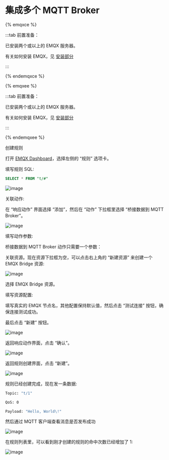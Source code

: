 # 集成多个 MQTT Broker

{% emqxce %}

:::tab 前置准备：

已安装两个或以上的 EMQX 服务器。

有关如何安装 EMQX，见 [安装部分](../getting-started/install.md)

:::

{% endemqxce %}


{% emqxee %}

:::tab 前置准备：

已安装两个或以上的 EMQX 服务器。

有关如何安装 EMQX，见 [安装部分](../getting-started/install-ee.md)

:::

{% endemqxee %}


创建规则

打开 [EMQX Dashboard](http://127.0.0.1:18083/#/rules)，选择左侧的 “规则” 选项卡。

填写规则 SQL:
```sql
SELECT * FROM "t/#"
```
![image](./assets/rule-engine/rule_sql.png)

关联动作:

在 “响应动作” 界面选择 “添加”，然后在 “动作” 下拉框里选择 “桥接数据到 MQTT Broker”。

![image](./assets/rule-engine/rpc-action-0.png)

填写动作参数:

桥接数据到 MQTT Broker 动作只需要一个参数：

关联资源。现在资源下拉框为空，可以点击右上角的 “新建资源” 来创建一个 EMQX Bridge 资源:

![image](./assets/rule-engine/rpc-action-1.png)

选择 EMQX Bridge 资源。

填写资源配置:

   填写真实的 EMQX 节点名，其他配置保持默认值，然后点击 “测试连接” 按钮，确保连接测试成功。

最后点击 “新建” 按钮。

![image](./assets/rule-engine/rpc-resource-1.png)

返回响应动作界面，点击 “确认”。

![image](./assets/rule-engine/rpc-action-2.png)

返回规则创建界面，点击 “新建”。

![image](./assets/rule-engine/rpc-rulesql-1.png)

规则已经创建完成，现在发一条数据:

```bash
Topic: "t/1"

QoS: 0

Payload: "Hello, World\!"
```

然后通过 MQTT 客户端查看消息是否发布成功

![image](./assets/rule-engine/rpc-result-0.png)

在规则列表里，可以看到刚才创建的规则的命中次数已经增加了 1:

![image](./assets/rule-engine/rpc-rulelist-0.png)